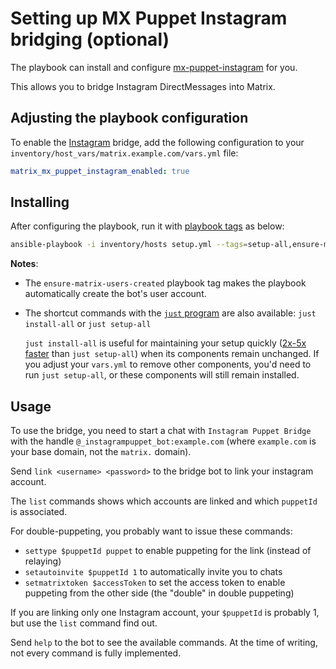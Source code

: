 # Setting up MX Puppet Instagram bridging (optional)

The playbook can install and configure [mx-puppet-instagram](https://github.com/Sorunome/mx-puppet-instagram) for you.

This allows you to bridge Instagram DirectMessages into Matrix.

## Adjusting the playbook configuration

To enable the [Instagram](https://www.instagram.com/) bridge, add the following configuration to your `inventory/host_vars/matrix.example.com/vars.yml` file:

```yaml
matrix_mx_puppet_instagram_enabled: true
```

## Installing

After configuring the playbook, run it with [playbook tags](playbook-tags.md) as below:

<!-- NOTE: let this conservative command run (instead of install-all) to make it clear that failure of the command means something is clearly broken. -->
```sh
ansible-playbook -i inventory/hosts setup.yml --tags=setup-all,ensure-matrix-users-created,start
```

**Notes**:

- The `ensure-matrix-users-created` playbook tag makes the playbook automatically create the bot's user account.

- The shortcut commands with the [`just` program](just.md) are also available: `just install-all` or `just setup-all`

  `just install-all` is useful for maintaining your setup quickly ([2x-5x faster](../CHANGELOG.md#2x-5x-performance-improvements-in-playbook-runtime) than `just setup-all`) when its components remain unchanged. If you adjust your `vars.yml` to remove other components, you'd need to run `just setup-all`, or these components will still remain installed.

## Usage

To use the bridge, you need to start a chat with `Instagram Puppet Bridge` with the handle `@_instagrampuppet_bot:example.com` (where `example.com` is your base domain, not the `matrix.` domain).

Send `link <username> <password>` to the bridge bot to link your instagram account.

The `list` commands shows which accounts are linked and which `puppetId` is associated.

For double-puppeting, you probably want to issue these commands:

- `settype $puppetId puppet` to enable puppeting for the link (instead of relaying)
- `setautoinvite $puppetId 1` to automatically invite you to chats
- `setmatrixtoken $accessToken` to set the access token to enable puppeting from the other side (the "double" in double puppeting)

If you are linking only one Instagram account, your `$puppetId` is probably 1, but use the `list` command find out.

Send `help` to the bot to see the available commands. At the time of writing, not every command is fully implemented.

